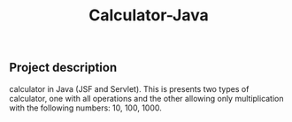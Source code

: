 <h1 align="center">Calculator-Java</h1><br>

## Project description

calculator in Java (JSF and Servlet).
This is presents two types of calculator, one with all operations and the other allowing only multiplication with the following numbers: 10, 100, 1000.


